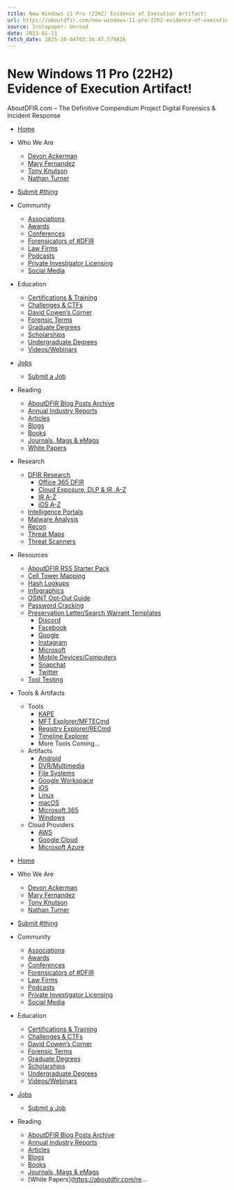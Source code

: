 ```yaml
---
title: New Windows 11 Pro (22H2) Evidence of Execution Artifact!
url: https://aboutdfir.com/new-windows-11-pro-22h2-evidence-of-execution-artifact/
source: Instapaper: Unread
date: 2023-01-11
fetch_date: 2025-10-04T03:34:47.579826
---
```


# New Windows 11 Pro (22H2) Evidence of Execution Artifact!

AboutDFIR.com – The Definitive Compendium Project
Digital Forensics & Incident Response

* [Home](https://aboutdfir.com)
* Who We Are
  + [Devon Ackerman](https://aboutdfir.com/devon-ackerman/)
  + [Mary Fernandez](https://aboutdfir.com/mary-fernandez/)
  + [Tony Knutson](https://aboutdfir.com/tony-knutson/)
  + [Nathan Turner](https://aboutdfir.com/nathan-turner/)
* [Submit #thing](https://aboutdfir.com/submit/site-feedback/)
* Community
  + [Associations](https://aboutdfir.com/the-community/associations/)
  + [Awards](https://aboutdfir.com/the-community/awards/)
  + [Conferences](https://aboutdfir.com/the-community/conferences/)
  + [Forensicators of #DFIR](https://aboutdfir.com/the-community/forensicators-of-dfir/)
  + [Law Firms](https://aboutdfir.com/the-community/law-firms/)
  + [Podcasts](https://aboutdfir.com/the-community/podcasts/)
  + [Private Investigator Licensing](https://aboutdfir.com/the-community/private-investigator-licensing/)
  + [Social Media](https://aboutdfir.com/the-community/social-media/)
* Education
  + [Certifications & Training](https://aboutdfir.com/education/certifications-training/)
  + [Challenges & CTFs](https://aboutdfir.com/education/challenges-ctfs/)
  + [David Cowen’s Corner](https://aboutdfir.com/education/david-cowens-corner/)
  + [Forensic Terms](https://aboutdfir.com/education/forensic-terms/)
  + [Graduate Degrees](https://aboutdfir.com/education/graduate-degrees/)
  + [Scholarships](https://aboutdfir.com/education/scholarships/)
  + [Undergraduate Degrees](https://aboutdfir.com/education/undergraduate-degrees/)
  + [Videos/Webinars](https://aboutdfir.com/education/videos-webinars/)
* [Jobs](https://aboutdfir.com/jobs/)
  + [Submit a Job](https://aboutdfir.com/submit/submit-a-job/)
* Reading
  + [AboutDFIR Blog Posts Archive](https://aboutdfir.com/reading/aboutdfir-blog-posts-archive/)
  + [Annual Industry Reports](https://aboutdfir.com/reading/annual-industry-reports/)
  + [Articles](https://aboutdfir.com/reading/articles/)
  + [Blogs](https://aboutdfir.com/reading/blogs/)
  + [Books](https://aboutdfir.com/reading/books/)
  + [Journals, Mags & eMags](https://aboutdfir.com/reading/journals-mags-emags/)
  + [White Papers](https://aboutdfir.com/reading/whitepapers/)
* Research
  + [DFIR Research](https://aboutdfir.com/research/dfir-research/)
    - [Office 365 DFIR](https://aboutdfir.com/o365-dfir/)
    - [Cloud Exposure, DLP & IR, A-Z](https://aboutdfir.com/research/dfir-research/cloud-exposure-dlp-ir-a-z/)
    - [IR A-Z](https://aboutdfir.com/research/dfir-research/incident-response-a-to-z/)
    - [iOS A-Z](https://docs.google.com/spreadsheets/d/1zAqSSiLZ-Fw6RrXg7qegkxbE7ejXI_mpxQre_ybWRWw/)
  + [Intelligence Portals](https://aboutdfir.com/research/intelligence-portals/)
  + [Malware Analysis](https://aboutdfir.com/research/malware-analysis/)
  + [Recon](https://aboutdfir.com/research/recon/)
  + [Threat Maps](https://aboutdfir.com/research/threat-maps/)
  + [Threat Scanners](https://aboutdfir.com/research/threat-scanners/)
* Resources
  + [AboutDFIR RSS Starter Pack](https://aboutdfir.com/resources/aboutdfir-rss-starter-pack/)
  + [Cell Tower Mapping](https://aboutdfir.com/resources/cell-tower-mapping/)
  + [Hash Lookups](https://aboutdfir.com/resources/hash-lookups/)
  + [Infographics](https://aboutdfir.com/resources/infographics/)
  + [OSINT Opt-Out Guide](https://aboutdfir.com/resources/osint-opt-out-guide/)
  + [Password Cracking](https://aboutdfir.com/resources/password-cracking/)
  + [Preservation Letter/Search Warrant Templates](https://aboutdfir.com/resources/preservation-letter-search-warrant-templates/)
    - [Discord](https://aboutdfir.com/resources/preservation-letter-search-warrant-templates/discord/)
    - [Facebook](https://aboutdfir.com/resources/preservation-letter-search-warrant-templates/facebook/)
    - [Google](https://aboutdfir.com/resources/preservation-letter-search-warrant-templates/google/)
    - [Instagram](https://aboutdfir.com/resources/preservation-letter-search-warrant-templates/instagram/)
    - [Microsoft](https://aboutdfir.com/resources/preservation-letter-search-warrant-templates/microsoft/)
    - [Mobile Devices/Computers](https://aboutdfir.com/resources/preservation-letter-search-warrant-templates/mobile-devices-computers/)
    - [Snapchat](https://aboutdfir.com/resources/preservation-letter-search-warrant-templates/snapchat/)
    - [Twitter](https://aboutdfir.com/resources/preservation-letter-search-warrant-templates/twitter/)
  + [Tool Testing](https://aboutdfir.com/resources/tool-testing/)
* Tools & Artifacts
  + Tools
    - [KAPE](https://aboutdfir.com/toolsandartifacts/windows/kape/)
    - [MFT Explorer/MFTECmd](https://aboutdfir.com/toolsandartifacts/windows/mft-explorer-mftecmd/)
    - [Registry Explorer/RECmd](https://aboutdfir.com/toolsandartifacts/windows/registry-explorer-recmd/)
    - [Timeline Explorer](https://aboutdfir.com/toolsandartifacts/windows/timeline-explorer/)
    - More Tools Coming…
  + Artifacts
    - [Android](https://aboutdfir.com/toolsandartifacts/android/)
    - [DVR/Multimedia](https://aboutdfir.com/toolsandartifacts/dvr-multimedia/)
    - [File Systems](https://aboutdfir.com/toolsandartifacts/file-systems/)
    - [Google Workspace](https://aboutdfir.com/toolsandartifacts/google-workspace/)
    - [iOS](https://aboutdfir.com/toolsandartifacts/ios/)
    - [Linux](https://aboutdfir.com/toolsandartifacts/linux/)
    - [macOS](https://aboutdfir.com/toolsandartifacts/macos/)
    - [Microsoft 365](https://aboutdfir.com/toolsandartifacts/microsoft-365/)
    - [Windows](https://aboutdfir.com/toolsandartifacts/windows/)
  + Cloud Providers
    - [AWS](https://aboutdfir.com/toolsandartifacts/aws/)
    - [Google Cloud](https://aboutdfir.com/toolsandartifacts/google-cloud/)
    - [Microsoft Azure](https://aboutdfir.com/toolsandartifacts/microsoft-azure/)

* [Home](https://aboutdfir.com)
* Who We Are
  + [Devon Ackerman](https://aboutdfir.com/devon-ackerman/)
  + [Mary Fernandez](https://aboutdfir.com/mary-fernandez/)
  + [Tony Knutson](https://aboutdfir.com/tony-knutson/)
  + [Nathan Turner](https://aboutdfir.com/nathan-turner/)
* [Submit #thing](https://aboutdfir.com/submit/site-feedback/)
* Community
  + [Associations](https://aboutdfir.com/the-community/associations/)
  + [Awards](https://aboutdfir.com/the-community/awards/)
  + [Conferences](https://aboutdfir.com/the-community/conferences/)
  + [Forensicators of #DFIR](https://aboutdfir.com/the-community/forensicators-of-dfir/)
  + [Law Firms](https://aboutdfir.com/the-community/law-firms/)
  + [Podcasts](https://aboutdfir.com/the-community/podcasts/)
  + [Private Investigator Licensing](https://aboutdfir.com/the-community/private-investigator-licensing/)
  + [Social Media](https://aboutdfir.com/the-community/social-media/)
* Education
  + [Certifications & Training](https://aboutdfir.com/education/certifications-training/)
  + [Challenges & CTFs](https://aboutdfir.com/education/challenges-ctfs/)
  + [David Cowen’s Corner](https://aboutdfir.com/education/david-cowens-corner/)
  + [Forensic Terms](https://aboutdfir.com/education/forensic-terms/)
  + [Graduate Degrees](https://aboutdfir.com/education/graduate-degrees/)
  + [Scholarships](https://aboutdfir.com/education/scholarships/)
  + [Undergraduate Degrees](https://aboutdfir.com/education/undergraduate-degrees/)
  + [Videos/Webinars](https://aboutdfir.com/education/videos-webinars/)
* [Jobs](https://aboutdfir.com/jobs/)
  + [Submit a Job](https://aboutdfir.com/submit/submit-a-job/)
* Reading
  + [AboutDFIR Blog Posts Archive](https://aboutdfir.com/reading/aboutdfir-blog-posts-archive/)
  + [Annual Industry Reports](https://aboutdfir.com/reading/annual-industry-reports/)
  + [Articles](https://aboutdfir.com/reading/articles/)
  + [Blogs](https://aboutdfir.com/reading/blogs/)
  + [Books](https://aboutdfir.com/reading/books/)
  + [Journals, Mags & eMags](https://aboutdfir.com/reading/journals-mags-emags/)
  + [White Papers](https://aboutdfir.com/re...